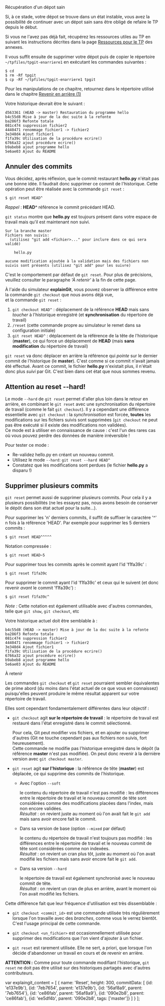 Récupération d'un dépot sain

Si, à ce stade, votre dépot se trouve dans un état instable, vous avez la possibilité de continuer avec un dépot sain sans être obligé de refaire le TP depuis le début.

Si vous ne l'avez pas déjà fait, récupérez les ressources utiles au TP en suivant les instructions décrites dans la page [Ressources pour le TP](../annexes/tpfiles/) des annexes.

Il vous suffit ensuite de supprimer votre dépot puis de copier le répertoire `~/tpfiles/tpgit-enarriere1` en exécutant les commandes suivantes :

`$ cd`  
`$ rm -Rf tpgit`  
`$ cp -Rf ~/tpfiles/tpgit-enarriere1 tpgit`

Pour les manipulations de ce chapitre, retournez dans le répertoire utilisé dans le chapitre [Revenir en arrière (1)](../enarriere1/)

Votre historique devrait être le suivant :

    d563361 (HEAD -> master) Restauration du programme hello
    b4c55d8 Mise à jour de la doc suite à la refonte
    ba286f3 Refonte totale
    081c474 suppression fichier2
    4440471 renommage fichier1 -> fichier2
    3e348d4 Ajout fichier1
    f1fa39c Utilisation de la procédure ecrire()
    6766a32 ajout procédure ecrire()
    b9abeb8 ajout programme hello
    5e6ae03 Ajout du README
    

Annuler des commits
-------------------

Vous décidez, après réflexion, que le commit restaurant **hello.py** n'était pas une bonne idée. Il faudrait donc supprimer ce commit de l'historique. Cette opération peut être réalisée avec la commande `git reset` :

    $ git reset HEAD^
    

_Rappel_ : **HEAD^** référence le commit précédant HEAD.

`git status` montre que **hello.py** est toujours présent dans votre espace de travail mais qu'il est maintenant non suivi.

    Sur la branche master
    Fichiers non suivis:
      (utilisez "git add <fichier>..." pour inclure dans ce qui sera validé)
    
        hello.py
    
    aucune modification ajoutée à la validation mais des fichiers non suivis sont présents (utilisez "git add" pour les suivre)
    

C'est le comportement par défaut de `git reset`. Pour plus de précisions, veuillez consulter le paragraphe _'À retenir'_ à la fin de cette page.

À l'aide du simulateur **explainGit**, vous pouvez observer la différence entre la commande `git checkout` que nous avons déjà vue,  
et la commande `git reset` :

1.  `git checkout HEAD^` : déplacement de la référence **HEAD** mais sans _toucher_ à l'historique enregistré (et **synchronisation** du répertoire de travail)
2.  `/reset` (cette commande propre au simulateur le remet dans sa configuration initiale)
3.  `git reset HEAD^` : déplacement de la référence de la tête de l'historique (**master**), ce qui force un déplacement de **HEAD** (mais **sans modification** du répertoire de travail)

`git reset` va donc déplacer en arrière la référence qui _pointe_ sur le dernier commit de l'historique (le **master**). C'est comme si ce commit n'avait jamais été effectué. Avant ce commit, le fichier **hello.py** n'existait plus, il n'était donc plus _suivi_ par Git. C'est bien dans cet état que nous sommes revenu.

Attention au reset --hard!
--------------------------

Le mode `--hard` de `git reset` permet d'aller plus loin dans le retour en arrière, en combinant le `git reset` avec une synchronisation du répertoire de travail (comme le fait `git checkout`). Il y a cependant une différence essentielle avec `git checkout` : la _synchronisation_ est forcée, **toutes** les modifications sur les fichiers suivis sont supprimées (`git checkout` ne peut pas être exécuté si il existe des modifications non validées).  
Ce mode est à utiliser en connaissance de cause : c'est l'un des rares cas où vous pouvez perdre des données de manière irréversible !

Pour tester ce mode :

*   Re-validez hello.py en créant un nouveau commit.
*   Utilisez le mode `--hard`: `git reset --hard HEAD^`
*   Constatez que les modifications sont perdues (le fichier **hello.py** a disparu !)

Supprimer plusieurs commits
---------------------------

`git reset` permet aussi de supprimer plusieurs commits. Pour cela il y a plusieurs possibilités (ne les essayez pas, nous avons besoin de conserver le dépôt dans son état actuel pour la suite...).

Pour supprimer les 'n' derniers commits, il suffit de suffixer le caractère '^' n fois à la référence 'HEAD'. Par exemple pour supprimer les 5 derniers commits :

    $ git reset HEAD^^^^^
    

Notation compressée :

    $ git reset HEAD~5
    

Pour supprimer tous les commits après le commit ayant l'id 'f1fa39c' :

    $ git reset f1fa39c
    

Pour supprimer le commit ayant l'id 'f1fa39c' et ceux qui le suivent (et donc revenir _avant_ le commit 'f1fa39c') :

    $ git reset f1fa39c^
    

_Note :_ Cette notation est également utilisable avec d'autres commandes, telle que `git show`, `git checkout`, etc

Votre historique actuel doit être semblable à :

    b4c55d8 (HEAD -> master) Mise à jour de la doc suite à la refonte
    ba286f3 Refonte totale
    081c474 suppression fichier2
    4440471 renommage fichier1 -> fichier2
    3e348d4 Ajout fichier1
    f1fa39c Utilisation de la procédure ecrire()
    6766a32 ajout procédure ecrire()
    b9abeb8 ajout programme hello
    5e6ae03 Ajout du README
    

À retenir

Les commandes `git checkout` et `git reset` pourraient sembler équivalentes de prime abord (du moins dans l'état actuel de ce que vous en connaissez) puisqu'elles peuvent produire le même résultat apparent sur votre répertoire de travail.

Elles sont cependant fondamentalement différentes dans leur objectif :

*   `git checkout` agit **sur le répertoire de travail** : le répertoire de travail est restauré dans l'état enregistré dans le commit sélectionné.
    
    Pour cela, Git peut modifier vos fichiers, et en ajouter ou supprimer d'autres (Git ne touche cependant pas aux fichiers non suivis, fort heureusement).  
    Cette commande ne modifie pas l'historique enregistré dans le dépôt (la référence **master** n'est pas modifiée). On peut donc revenir à la dernière version avec `git checkout master`.
    
*   `git reset` agit **sur l'historique** : la référence de tête (**master**) est déplacée, ce qui supprime des commits de l'historique.
    
    *   Avec l'option `--soft`
        
        le contenu du répertoire de travail n'est pas modifié : les différences entre le répertoire de travail et le nouveau commit de tête sont considérées comme des modifications placées dans l'index, mais non encore validées.  
        _Résultat_ : on revient juste au moment où l'on avait fait le `git add` mais sans avoir encore fait le commit.
        
    *   Dans sa version de base (option `--mixed` par défaut)
        
        le contenu du répertoire de travail n'est toujours pas modifié : les différences entre le répertoire de travail et le nouveau commit de tête sont considérées comme non indexées.  
        _Résultat_ : on revient un cran plus tôt, juste au moment où l'on avait modifié les fichiers mais sans avoir encore fait le `git add`.
        
    *   Dans sa version `--hard`
        
        le répertoire de travail est également synchronisé avec le nouveau commit de tête.  
        _Résultat_ : on revient un cran de plus en arrière, avant le moment où l'on avait modifié les fichiers.
        

Cette différence fait que leur fréquence d'utilisation est très dissemblable :

*   `git checkout <commit_id>` est une commande utilisée très régulièrement lorsque l'on travaille avec des _branches_, comme vous le verrez bientôt. C'est l'usage principal de cette commande.
    
*   `git checkout <un_fichier>` est occasionnellement utilisée pour supprimer des modifications que l'on vient d'ajouter à un fichier.
    
*   `git reset` est rarement utilisée. Elle ne sert, a priori, que lorsque l'on décide d'abandonner un travail en cours et de revenir en arrière.
    

**ATTENTION :** Comme pour toute commande modifiant l'historique, `git reset` ne doit pas être utilisé sur des historiques partagés avec d'autres contributeurs.

var explaingit\_content = \[ { name: 'Reset', height: 300, commitData: \[ {id: 'e137e9b'}, {id: '7eb7654', parent: 'e137e9b'}, {id: '56af8a9', parent: '7eb7654'}, {id: 'ce86fab', parent: '56af8a9'}, {id: '090e2b8', parent: 'ce86fab'}, {id: 'ee5df4b', parent: '090e2b8', tags: \['master'\]} \] } \];